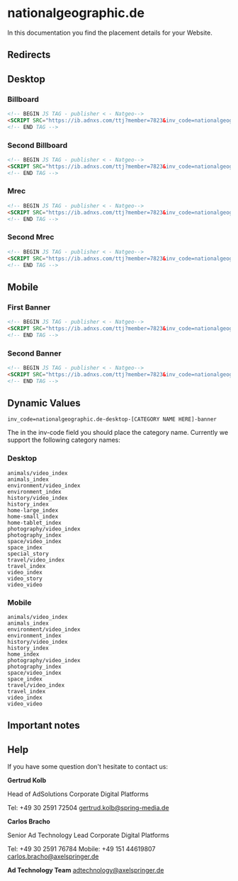 # nationalgeographic.de

In this documentation you find the placement details for your Website.  

## Redirects 
## Desktop
### Billboard

```html
<!-- BEGIN JS TAG - publisher < - Natgeo-->
<SCRIPT SRC="https://ib.adnxs.com/ttj?member=7823&inv_code=nationalgeographic.de-desktop-home-large_index-billboard&size=970x250&promo_sizes=800x250&psa=0&promo_alignment=[center]&cb=[CACHEBUSTER]&pubclick=[INSERT_CLICK_TAG]" TYPE="text/javascript"></SCRIPT>
<!-- END TAG -->
```

### Second Billboard

```html
<!-- BEGIN JS TAG - publisher < - Natgeo-->
<SCRIPT SRC="https://ib.adnxs.com/ttj?member=7823&inv_code=nationalgeographic.de-desktop-home-large_index-billboard_btf&size=970x250&promo_sizes=800x250&psa=0&promo_alignment=[center]&cb=[CACHEBUSTER]&pubclick=[INSERT_CLICK_TAG]" TYPE="text/javascript"></SCRIPT>
<!-- END TAG -->
```

### Mrec

```html
<!-- BEGIN JS TAG - publisher < - Natgeo-->
<SCRIPT SRC="https://ib.adnxs.com/ttj?member=7823&inv_code=nationalgeographic.de-desktop-home-large_index-mrec&size=300x250&promo_sizes=300x600&psa=0&promo_alignment=[center]&cb=[CACHEBUSTER]&pubclick=[INSERT_CLICK_TAG]" TYPE="text/javascript"></SCRIPT>
<!-- END TAG -->
```

### Second Mrec

```html
<!-- BEGIN JS TAG - publisher < - Natgeo-->
<SCRIPT SRC="https://ib.adnxs.com/ttj?member=7823&inv_code=nationalgeographic.de-desktop-home-large_index-mrec_btf&size=300x250&promo_sizes=300x600&psa=0&promo_alignment=[center]&cb=[CACHEBUSTER]&pubclick=[INSERT_CLICK_TAG]" TYPE="text/javascript"></SCRIPT>
<!-- END TAG -->
```

## Mobile

### First Banner

```html
<!-- BEGIN JS TAG - publisher < - Natgeo-->
<SCRIPT SRC="https://ib.adnxs.com/ttj?member=7823&inv_code=nationalgeographic.de-mew-home-large_index-banner&size=300x250&promo_sizes=320x50,320x75,320x160&psa=0&promo_alignment=[center]&cb=[CACHEBUSTER]&pubclick=[INSERT_CLICK_TAG]" TYPE="text/javascript"></SCRIPT>
<!-- END TAG -->
```

### Second Banner

```html
<!-- BEGIN JS TAG - publisher < - Natgeo-->
<SCRIPT SRC="https://ib.adnxs.com/ttj?member=7823&inv_code=nationalgeographic.de-mew-home-large_index-mrec&size=300x250&promo_sizes=320x50,320x75,320x160&psa=0&promo_alignment=[center]&cb=[CACHEBUSTER]&pubclick=[INSERT_CLICK_TAG]" TYPE="text/javascript"></SCRIPT>
<!-- END TAG -->
```

## Dynamic Values

`inv_code=nationalgeographic.de-desktop-[CATEGORY NAME HERE]-banner`

The in the inv-code field you should place the category name. Currently we support the following category names:
### Desktop 
```
animals/video_index
animals_index
environment/video_index
environment_index
history/video_index
history_index
home-large_index
home-small_index
home-tablet_index
photography/video_index
photography_index
space/video_index
space_index
special_story
travel/video_index
travel_index
video_index
video_story
video_video
```
### Mobile
```
animals/video_index
animals_index
environment/video_index
environment_index
history/video_index
history_index
home_index
photography/video_index
photography_index
space/video_index
space_index
travel/video_index
travel_index
video_index
video_video

```



## Important notes



## Help

If you have some question don't hesitate to contact us:


__Gertrud Kolb__
 
  Head of AdSolutions
  Corporate Digital Platforms

  Tel: +49 30 2591 72504
  gertrud.kolb@spring-media.de


__Carlos Bracho__
 
  Senior Ad Technology Lead 
  Corporate Digital Platforms
  
  Tel: +49 30 2591 76784
  Mobile: +49 151 44619807 
  carlos.bracho@axelspringer.de

__Ad Technology Team__
  adtechnology@axelspringer.de
  
